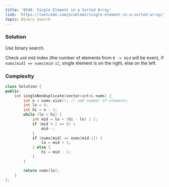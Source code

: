 ```yaml
---
title: '0540. Single Element in a Sorted Array'
link: 'https://leetcode.com/problems/single-element-in-a-sorted-array/'
topic: Binary Search
---
```

### Solution
Use binary search.

Check `odd` mid index (the number of elements from `0 -> mid`
will be even), if `nums[mid] == nums[mid-1]`, single element is on the right,
else on the left.

### Complexity
```cpp
class Solution {
public:
    int singleNonDuplicate(vector<int>& nums) {
        int n = nums.size(); // odd number of elements
        int lo = 0;
        int hi = n - 1;
        while (lo < hi) {
            int mid = lo + (hi - lo) / 2;
            if (mid % 2 == 0) {
                mid--;
            }
            if (nums[mid] == nums[mid-1]) {
                lo = mid + 1;
            } else {
                hi = mid - 1;
            }
        }

        return nums[lo];
    }
};
```
